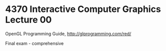 # 4370 Interactive Computer Graphics Lecture 00

OpenGL Programming Guide,
http://glprogramming.com/red/

Final exam - comprehensive

